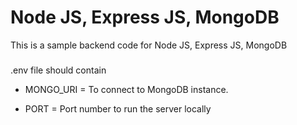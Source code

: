 # Node JS, Express JS, MongoDB

This is a sample backend code for Node JS, Express JS, MongoDB

###

.env file should contain

- MONGO_URI = To connect to MongoDB instance.

- PORT = Port number to run the server locally
